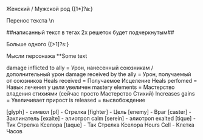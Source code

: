 Женский / Мужской род
{[1*]?а:}

Перенос текста
\n

##написанный текст в тегах 2х решеток будет подчеркнутым##

Больше одного
{[>1]?s:}

Мысли персонажа
**Some text

damage inflicted to ally = Урон, нанесенный союзникам / дополнительный урон
damage received by the ally = Урон, получаемый от союзников
Heals received = Получаемое Исцеление
Heals perfomed = Навык лечения у цели увеличен
mastery elements = Мастерство владения стихиями (сейчас просто Мастерство Стихий)
Increases gains = Увеличивает прирост
is released = высвобождение

[glyph] - символ
[pl] - Стрелка
[fighter] - Цель
[enemy] - Враг
[caster] - Заклинатель
[exalte] - элиотроп calm
[serein] - элиотроп exalted
[tique] - Тик Стрелка Кселора
[taque] - Так Стрелка Кселора
Hours Cell - Клетка Часов